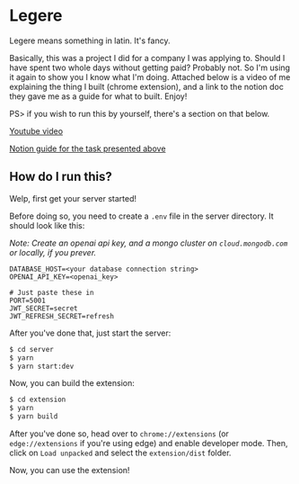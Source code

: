 # Legere

Legere means something in latin. It's fancy.

Basically, this was a project I did for a company I was applying to. Should I have spent two whole days without getting paid? Probably not. So I'm using it again to show you I know what I'm doing. Attached below is a video of me explaining the thing I built (chrome extension), and a link to the notion doc they gave me as a guide for what to built. Enjoy!

PS> if you wish to run this by yourself, there's a section on that below.


[Youtube video](https://www.youtube.com/watch?v=7AbiB_wOXys)

[Notion guide for the task presented above](https://elastic-delivery-6c3.notion.site/FS-Technical-Challenge-47598274286f44b290c2fbff2f111863)

## How do I run this?

Welp, first get your server started!

Before doing so, you need to create a `.env` file in the server directory. It should look like this:

_Note: Create an openai api key, and a mongo cluster on `cloud.mongodb.com` or locally, if you prever._

```env
DATABASE_HOST=<your database connection string>
OPENAI_API_KEY=<openai_key>

# Just paste these in
PORT=5001
JWT_SECRET=secret
JWT_REFRESH_SECRET=refresh
```

After you've done that, just start the server:

```bash
$ cd server
$ yarn
$ yarn start:dev
```

Now, you can build the extension:

```bash
$ cd extension
$ yarn
$ yarn build
```

After you've done so, head over to `chrome://extensions` (or `edge://extensions` if you're using edge) and enable developer mode. Then, click on `Load unpacked` and select the `extension/dist` folder.

Now, you can use the extension!
